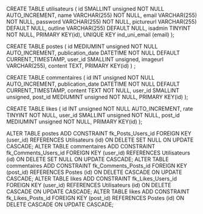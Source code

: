 CREATE TABLE utilisateurs (
  id SMALLINT unsigned NOT NULL AUTO_INCREMENT,
  name VARCHAR(255) NOT NULL,
  email VARCHAR(255) NOT NULL,
  password VARCHAR(255) NOT NULL,
  pictureurl VARCHAR(255) DEFAULT NULL,
  outline VARCHAR(255) DEFAULT NULL,
  isadmin TINYINT NOT NULL,
  PRIMARY KEY(id),
  UNIQUE KEY ind_uni_email (email)
);

CREATE TABLE postes (
  id MEDIUMINT unsigned NOT NULL AUTO_INCREMENT,
  publication_date DATETIME NOT NULL DEFAULT CURRENT_TIMESTAMP,
  user_id SMALLINT unsigned,
  imageurl VARCHAR(255),
  content TEXT,
  PRIMARY KEY(id)
) ;

CREATE TABLE commentaires (
  id INT unsigned NOT NULL AUTO_INCREMENT,
  publication_date DATETIME NOT NULL DEFAULT CURRENT_TIMESTAMP,
  content TEXT NOT NULL,
  user_id SMALLINT unsigned,
  post_id MEDIUMINT unsigned NOT NULL,
  PRIMARY KEY(id)
);

CREATE TABLE likes (
  id INT unsigned NOT NULL AUTO_INCREMENT,
  rate TINYINT NOT NULL,
  user_id SMALLINT unsigned NOT NULL,
  post_id MEDIUMINT unsigned NOT NULL,
  PRIMARY KEY(id)
);


ALTER TABLE postes ADD CONSTRAINT fk_Posts_Users_id FOREIGN KEY (user_id) REFERENCES Utilisateurs (id) ON DELETE SET NULL ON UPDATE CASCADE;
ALTER TABLE commentaires ADD CONSTRAINT fk_Comments_Users_id FOREIGN KEY (user_id) REFERENCES Utilisateurs (id) ON DELETE SET NULL ON UPDATE CASCADE;
ALTER TABLE commentaires ADD CONSTRAINT fk_Comments_Posts_id FOREIGN KEY (post_id) REFERENCES Postes (id) ON DELETE CASCADE ON UPDATE CASCADE;
ALTER TABLE likes ADD CONSTRAINT fk_Likes_Users_id FOREIGN KEY (user_id) REFERENCES Utilisateurs (id) ON DELETE CASCADE ON UPDATE CASCADE;
ALTER TABLE likes ADD CONSTRAINT fk_Likes_Posts_id FOREIGN KEY (post_id) REFERENCES Postes (id) ON DELETE CASCADE ON UPDATE CASCADE;
